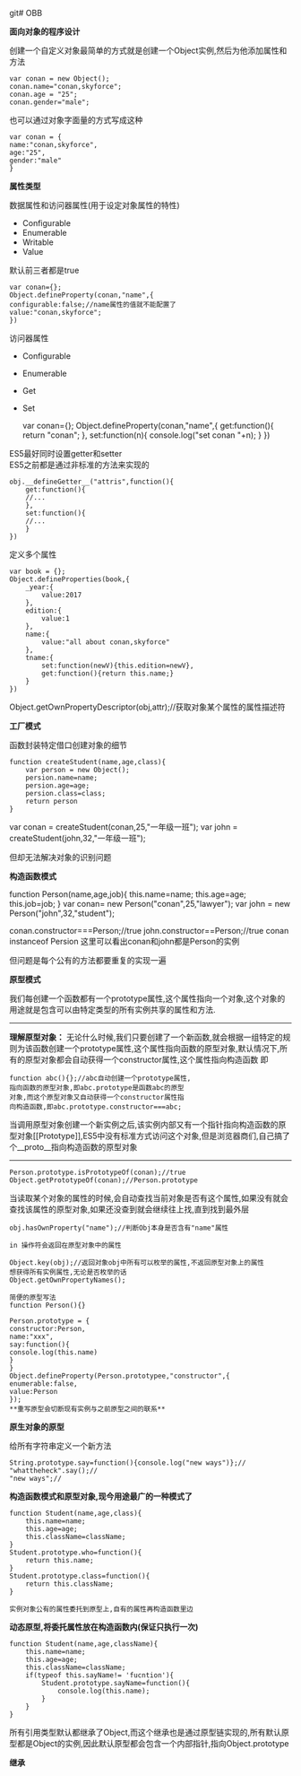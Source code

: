 git# OBB

**面向对象的程序设计**  

创建一个自定义对象最简单的方式就是创建一个Object实例,然后为他添加属性和方法  

	var conan = new Object();
	conan.name="conan,skyforce";
	conan.age = "25";
	conan.gender="male";  

也可以通过对象字面量的方式写成这种   

	var conan = {
	name:"conan,skyforce",
	age:"25",
	gender:"male"
	}

**属性类型**  

  
数据属性和访问器属性(用于设定对象属性的特性)  

- Configurable
- Enumerable
- Writable
- Value

默认前三者都是true  
	
	var conan={};
	Object.defineProperty(conan,"name",{
	configurable:false;//name属性的值就不能配置了
	value:"conan,skyforce";
	})

访问器属性  
- Configurable
- Enumerable
- Get
- Set
	
	var conan={};
	Object.defineProperty(conan,"name",{
		get:function(){
			return "conan";
		},
		set:function(n){
			console.log("set conan "+n);
		}
	})

ES5最好同时设置getter和setter  
ES5之前都是通过非标准的方法来实现的  

	obj.__defineGetter__("attris",function(){
		get:function(){
		//...
		},
		set:function(){
		//...
		}
	})

定义多个属性  

	var book = {};
	Object.defineProperties(book,{
		_year:{
			value:2017
		},
		edition:{
			value:1
		},
		name:{
			value:"all about conan,skyforce"
		},
		tname:{
			set:function(newV){this.edition=newV},
			get:function(){return this.name;}
		}
	})

Object.getOwnPropertyDescriptor(obj,attr);//获取对象某个属性的属性描述符  

**工厂模式**

函数封装特定借口创建对象的细节  

	function createStudent(name,age,class){
		var person = new Object();
		persion.name=name;	
		persion.age=age;
		persion.class=class;
		return person
	}

var conan = createStudent(conan,25,"一年级一班");
var john = createStudent(john,32,"一年级一班");

但却无法解决对象的识别问题

**构造函数模式**

function Person(name,age,job){
this.name=name;
this.age=age;
this.job=job;
}
var conan= new Person("conan",25,"lawyer");
var john = new Person("john",32,"student");

conan.constructor===Person;//true
john.constructor==Person;//true
conan instanceof Persion 
这里可以看出conan和john都是Person的实例  

但问题是每个公有的方法都要重复的实现一遍  

**原型模式**  

我们每创建一个函数都有一个prototype属性,这个属性指向一个对象,这个对象的用途就是包含可以由特定类型的所有实例共享的属性和方法.  

***
**理解原型对象：**
无论什么时候,我们只要创建了一个新函数,就会根据一组特定的规则为该函数创建一个prototype属性,这个属性指向函数的原型对象,默认情况下,所有的原型对象都会自动获得一个constructor属性,这个属性指向构造函数  即
	
	function abc(){};//abc自动创建一个prototype属性,
	指向函数的原型对象,即abc.prototype是函数abc的原型
	对象,而这个原型对象又自动获得一个constructor属性指
	向构造函数,即abc.prototype.constructor===abc;

当调用原型对象创建一个新实例之后,该实例内部又有一个指针指向构造函数的原型对象[[Prototype]],ES5中没有标准方式访问这个对象,但是浏览器商们,自己搞了个__proto__指向构造函数的原型对象  

***

	Person.prototype.isPrototypeOf(conan);//true
	Object.getPrototypeOf(conan);//Person.prototype

当读取某个对象的属性的时候,会自动查找当前对象是否有这个属性,如果没有就会查找该属性的原型对象,如果还没查到就会继续往上找,直到找到最外层

	obj.hasOwnProperty("name");//判断Obj本身是否含有"name"属性
	
	in 操作符会返回在原型对象中的属性  
	
	Object.key(obj);//返回对象obj中所有可以枚举的属性,不返回原型对象上的属性  
	想获得所有实例属性,无论是否枚举的话  
	Object.getOwnPropertyNames();

	简便的原型写法  
	function Person(){}
	
	Person.prototype = {
	constructor:Person,
	name:"xxx",
	say:function(){
	console.log(this.name)
	}
	}
	Object.defineProperty(Person.prototypee,"constructor",{
	enumerable:false,
	value:Person
	});
	**重写原型会切断现有实例与之前原型之间的联系**

**原生对象的原型**

给所有字符串定义一个新方法
	
	String.prototype.say=function(){console.log("new ways")};//
	"whattheheck".say();//
	"new ways";//

**构造函数模式和原型对象,现今用途最广的一种模式了**


	function Student(name,age,class){
		this.name=name;
		this.age=age;
		this.className=className;
	}
	Student.prototype.who=function(){
		return this.name;
	}
	Student.prototype.class=function(){
		return this.className;
	}

	实例对象公有的属性委托到原型上,自有的属性再构造函数里边  

**动态原型,将委托属性放在构造函数内(保证只执行一次)**

	function Student(name,age,className){
		this.name=name;
		this.age=age;
		this.className=className;
		if(typeof this.sayName!= 'fucntion'){
			Student.prototype.sayName=function(){
				console.log(this.name);
			}
		}
	}

所有引用类型默认都继承了Object,而这个继承也是通过原型链实现的,所有默认原型都是Object的实例,因此默认原型都会包含一个内部指针,指向Object.prototype  

**继承**